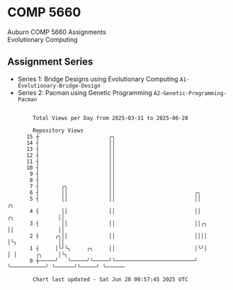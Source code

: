 # COMP 5660
Auburn COMP 5660 Assignments  
Evolutionary Computing

## Assignment Series
- Series 1: Bridge Designs using Evolutionary Computing `A1-Evolutionary-Bridge-Design`
- Series 2: Pacman using Genetic Programming `A2-Genetic-Programming-Pacman`

```

        Total Views per Day from 2025-03-31 to 2025-06-28

        Repository Views
      15 ┼                      ╭╮
      14 ┤                      ││
      13 ┤                      ││
      12 ┤                      ││
      11 ┤                      ││
      10 ┤                      ││
       9 ┤                      ││
       8 ┤                      ││
       7 ┤       ╭╮             ││
       6 ┤       ││             ││                         ╭╮
       5 ┤       ││             ││                         ││                             ╭╮
       4 ┤       ││             ││                         ││             ╭╮              ││
       3 ┤       ││             ││                         ││╭╮           ││              ││
       2 ┤     ╭╮││             ││                         ││││           │╰╮             ││
       1 ┤     │╰╯╰╮     ╭╮     ││                         │╰╯│           │ │      ╭╮     │╰╮
       0 ┼─────╯   ╰─────╯╰─────╯╰─────────────────────────╯  ╰───────────╯ ╰──────╯╰─────╯ ╰──────

        Chart last updated - Sat Jun 28 00:57:45 2025 UTC
        
```
